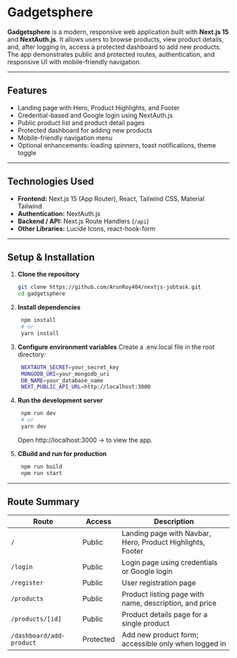 # Gadgetsphere

**Gadgetsphere** is a modern, responsive web application built with **Next.js 15** and **NextAuth.js**. It allows users to browse products, view product details, and, after logging in, access a protected dashboard to add new products. The app demonstrates public and protected routes, authentication, and responsive UI with mobile-friendly navigation.  

---

## Features

- Landing page with Hero, Product Highlights, and Footer  
- Credential-based and Google login using NextAuth.js  
- Public product list and product detail pages  
- Protected dashboard for adding new products  
- Mobile-friendly navigation menu  
- Optional enhancements: loading spinners, toast notifications, theme toggle  

---

## Technologies Used

- **Frontend:** Next.js 15 (App Router), React, Tailwind CSS, Material Tailwind  
- **Authentication:** NextAuth.js  
- **Backend / API:** Next.js Route Handlers (`/api`)  
- **Other Libraries:** Lucide Icons, react-hook-form  

---

## Setup & Installation

1. **Clone the repository**  
   ```bash
   git clone https://github.com/ArunRoy404/nextjs-jobtask.git
   cd gadgetsphere
   ```

2. **Install dependencies**  
   ```bash
    npm install
    # or
    yarn install

   ```

3. **Configure environment variables** 
   Create a .env.local file in the root directory:
   ```bash
    NEXTAUTH_SECRET=your_secret_key
    MONGODB_URI=your_mongodb_uri
    DB_NAME=your_database_name
    NEXT_PUBLIC_API_URL=http://localhost:3000

   ```

4. **Run the development server** 
   ```bash
    npm run dev
    # or
    yarn dev
   ```
   Open http://localhost:3000 -> to view the app.

5. **CBuild and run for production** 
   ```bash
    npm run build
    npm run start
   ```

--- 

## Route Summary

| Route                    | Access    | Description                                           |
|--------------------------|-----------|-------------------------------------------------------|
| `/`                      | Public    | Landing page with Navbar, Hero, Product Highlights, Footer |
| `/login`                 | Public    | Login page using credentials or Google login         |
| `/register`              | Public    | User registration page                                |
| `/products`              | Public    | Product listing page with name, description, and price |
| `/products/[id]`         | Public    | Product details page for a single product            |
| `/dashboard/add-product` | Protected | Add new product form; accessible only when logged in |


